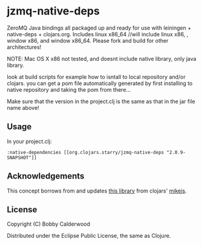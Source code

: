 # jzmq-native-deps

ZeroMQ Java bindings all packaged up and ready for use with leiningen + native-deps + clojars.org.
Includes linux x86_64 //will include  linux x86, , window x86, and window x86_64. Please fork and build for other architectures!

NOTE: Mac OS X x86 not tested, and doesnt include native library, only java library.

look at build scripts for example how to isntall to local repository and/or clojars. you can get a pom file automatically generated
by first installing to native repository and taking the pom from there...

Make sure that the version in the project.clj is the same as that in the jar file name above!

## Usage

In your project.clj:

    :native-dependencies [[org.clojars.starry/jzmq-native-deps "2.0.9-SNAPSHOT"]]
     
## Acknowledgements 

This concept borrows from and updates [this library](http://clojars.org/org.clojars.mikejs/jzmq-native-deps) from clojars' [mikejs](http://clojars.org/users/mikejs).

## License

Copyright (C) Bobby Calderwood

Distributed under the Eclipse Public License, the same as Clojure.
